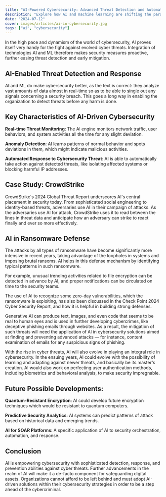 ```yaml
---
title: "AI-Powered Cybersecurity: Advanced Threat Detection and Automated Response in 2024"
description: "Explore how AI and machine learning are shifting the paradigm in cybersecurity with real-time monitoring, anomaly detection, and automatic threat response. Learn how AI-driven solutions, compared to legacy methods, can much better help secure organizations' security measures from cyber threats."
date: "2024-07-12"
cover: images/articles/ai-in-cybersecurity.jpg
tags: ["ai", "cybersecurity"]
---
```


In the high pace and dynamism of the world of cybersecurity, AI proves itself very handy for the fight against evolved cyber threats. Integration of technologies AI and ML therefore makes security measures proactive, further easing threat detection and early mitigation.

## AI-Enabled Threat Detection and Response
AI and ML do make cybersecurity better, as the text is correct: they analyze vast amounts of data almost in real-time so as to be able to single out any signals concerning a security breach. This goes a long way in enabling the organization to detect threats before any harm is done.

## Key Characteristics of AI-Driven Cybersecurity

**Real-time Threat Monitoring**: The AI engine monitors network traffic, user behaviors, and system activities all the time for any slight deviation.

**Anomaly Detection**: AI learns patterns of normal behavior and spots deviations in them, which might indicate malicious activities.

**Automated Response to Cybersecurity Threat**: AI is able to automatically take action against detected threats, like isolating affected systems or blocking harmful IP addresses.

## Case Study: CrowdStrike
CrowdStrike's 2024 Global Threat Report underscores AI's central placement in security today. From sophisticated social engineering to identity-based threats, adversaries use AI in their campaign of attacks. As the adversaries use AI for attack, CrowdStrike uses it to read between the lines in threat data and anticipate how an adversary can strike to react finally and ever so more effectively.

## AI in Ransomware Defense
The attacks by all types of ransomware have become significantly more intensive in recent years, taking advantage of the loopholes in systems and imposing brutal ransoms. AI helps in this defense mechanism by identifying typical patterns in such ransomware.

For example, unusual trending activities related to file encryption can be detected in advance by AI, and proper notifications can be circulated on time to the security teams.

The use of AI to recognize some zero-day vulnerabilities, which the ransomware is exploiting, has also been discussed in the Check Point 2024 Cyber Security Report, and how it is helpful in building strong defenses.

Generative AI can produce text, images, and even code that seems to be real to human eyes and is used in further developing cybercrimes, like deceptive phishing emails through websites. As a result, the mitigation of such threats will need the application of AI in cybersecurity solutions aimed at finding and preventing advanced attacks — for instance, content examination of emails for any suspicious signs of phishing.

With the rise in cyber threats, AI will also evolve in playing an integral role in cybersecurity. In the ensuing years, AI could evolve with the possibility of learning and adapting against newer threats, and basically be its master's creation. AI would also work on perfecting user authentication methods, including biometrics and behavioral analysis, to make security impregnable. 

## Future Possible Developments:

**Quantum-Resistant Encryption**: AI could develop future encryption techniques which would be resistant to quantum computers.

**Predictive Security Analytics**: AI systems can predict patterns of attack based on historical data and emerging trends.

**AI for SOAR Platforms**: A specific application of AI to security orchestration, automation, and response.

## Conclusion
AI is empowering cybersecurity with sophisticated detection, response, and prevention abilities against cyber threats. Further advancements in the realm of AI will make it a de-facto component for safeguarding digital assets. Organizations cannot afford to be left behind and must adopt AI-driven solutions within their cybersecurity strategies in order to be a step ahead of the cybercriminal.